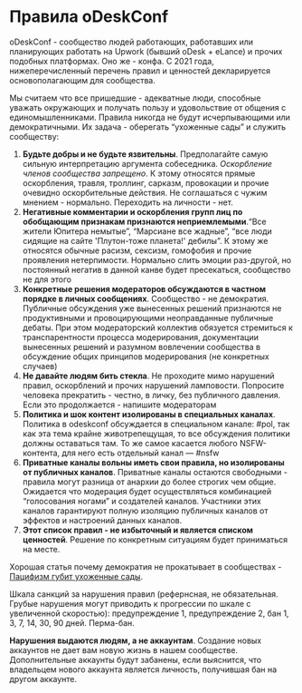 
# Правила oDeskConf

oDeskConf - сообщество людей работающих, работавших или планирующих работать на Upwork (бывший oDesk + eLance) и прочих подобных платформах. Оно же - конфа. С 2021 года, нижеперечисленный перечень правил и ценностей декларируется основополагающим для сообщества.

Мы считаем что все пришедшие - адекватные люди, способные уважать окружающих и получать пользу и удовольствие от общения с единомышленниками. Правила никогда не будут исчерпывающими или демократичными. Их задача - оберегать “ухоженные сады” и служить сообществу:

1. **Будьте добры и не будьте язвительны**. Предполагайте самую сильную интерпретацию аргумента собеседника. 
*Оскорбление членов сообщества запрещено*. К этому относятся прямые оскорбления, травля, троллинг, сарказм, провокации и прочие очевидно оскорбительные действия. Не соглашаться с чужим мнением - нормально. Переходить на личности - нет.
1. **Негативные комментарии и оскорбления групп лиц по обобщающим признакам признаются неприемлемыми**.“Все жители Юпитера немытые”, “Марсиане все жадные”, “все люди сидящие на сайте 'Плутон-тоже планета!' дебилы”. К этому же относятся обычные расизм, сексизм, гомофобия и прочие проявления нетерпимости. Нормально слить эмоции раз-другой, но постоянный негатив в данной канве будет пресекаться, сообщество не для этого
1. **Конкретные решения модераторов обсуждаются в частном порядке в личных сообщениях**. Сообщество - не демократия. Публичные обсуждения уже вынесенных решений признаются не продуктивными и провоцирующими неоправданные публичные дебаты.
При этом модераторский коллектив обязуется стремиться к транспарентности процесса модерирования, документации вынесенных решений и разумном вовлечении сообщества в обсуждение общих принципов модерирования (не конкретных случаев)
1. **Не давайте людям бить стекла**. Не проходите мимо нарушений правил, оскорблений и прочих нарушений ламповости. Попросите человека прекратить - честно, в личку, без публичного давления. Если это продолжается - напишите модераторам
1. **Политика и шок контент изолированы в специальных каналах**. Политика в odeskconf обсуждается в специальном канале: #pol, так как эта тема крайне животрепещущая, то все обсуждения политики должны оставаться там. То же самое касается любого NSFW-контента, для него есть отдельный канал — #nsfw
1. **Приватные каналы вольны иметь свои правила, но изолированы от публичных каналов**. Приватные каналы остаются свободными - правила могут разница от анархии до более строгих чем общие. Ожидается что модерация будет осуществляться комбинацией “голосования ногами” и создателей каналов. Участники этих каналов гарантируют полную изоляцию публичных каналов от эффектов и настроений данных каналов.
1. **Этот список правил - не избыточный и является списком ценностей**. Решение по конкретным ситуациям будет приниматься на месте.

Хорошая статья почему демократия не прокатывает в сообществах - [Пацифизм губит ухоженные сады](https://lesswrong.ru/w/%D0%9F%D0%B0%D1%86%D0%B8%D1%84%D0%B8%D0%B7%D0%BC_%D0%B3%D1%83%D0%B1%D0%B8%D1%82_%D1%83%D1%85%D0%BE%D0%B6%D0%B5%D0%BD%D0%BD%D1%8B%D0%B5_%D1%81%D0%B0%D0%B4%D1%8B).

Шкала санкций за нарушения правил (рефернсная, не обязательная. Грубые нарушения могут приводить к прогрессии по шкале с увеличенной скоростью): предупреждение 1, предупреждение 2, бан 1, 3, 7, 14, 30, 90 дней. Перма-бан. 

**Нарушения выдаются людям, а не аккаунтам**. Создание новых аккаунтов не дает вам новую жизнь в нашем сообществе. Дополнительные аккаунты будут забанены, если выяснится, что владельцем нового аккаунта является личность, получившая бан на другом аккаунте.
